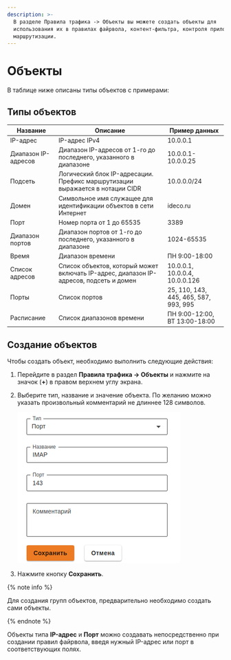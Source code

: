 ```yaml
---
description: >-
  В разделе Правила трафика -> Объекты вы можете создать объекты для
  использования их в правилах файрвола, контент-фильтра, контроля приложений,
  маршрутизации.
---
```


# Объекты

В таблице ниже описаны типы объектов с примерами:

## Типы объектов

| Название            | Описание                                                                               | Пример данных                         |
| ------------------- | -------------------------------------------------------------------------------------- | ------------------------------------- |
| IP-адрес            | IP-адрес IPv4                                                                          | 10.0.0.1                              |
| Диапазон IP-адресов | Диапазон IP-адресов от 1-го до последнего, указанного в диапазоне                      | 10.0.0.1-10.0.0.25                    |
| Подсеть             | Логический блок IP-адресации. Префикс маршрутизации выражается в нотации CIDR          | 10.0.0.0/24                           |
| Домен               | Символьное имя служащее для идентификации объектов в сети Интернет                     | ideco.ru                              |
| Порт                | Номер порта от 1 до 65535                                                              | 3389                                  |
| Диапазон портов     | Диапазон портов от 1-го до последнего, указанного в диапазоне                          | 1024-65535                            |
| Время               | Диапазон времени                                                                       | ПН 9:00-18:00                         |
| Список адресов      | Список объектов, который может включать IP-адрес, диапазон IP-адресов, подсеть и домен | 10.0.0.1, 10.0.0.4, 10.0.0.126        |
| Порты               | Список портов                                                                          | 25, 110, 143, 445, 465, 587, 993, 995 |
| Расписание          | Список диапазонов времени                                                              | ПН 9:00-12:00, ВТ 13:00-18:00         |

## Создание объектов

Чтобы создать объект, необходимо выполнить следующие действия:

1. Перейдите в раздел **Правила трафика -> Объекты** и нажмите на значок (**+**) в правом верхнем углу экрана.
2.  Выберите тип, название и значение объекта. По желанию можно указать произвольный комментарий не длиннее 128 символов.

    <img src="../../../_images/create_object.png" alt="create_object.png" data-size="original">
3. Нажмите кнопку **Сохранить**.

{% note info %}

Для создания групп объектов, предварительно необходимо создать сами объекты.

{% endnote %}

Объекты типа **IP-адрес** и **Порт** можно создавать непосредственно при создании правил файрвола, введя нужный IP-адрес или порт в соответствующих полях.
